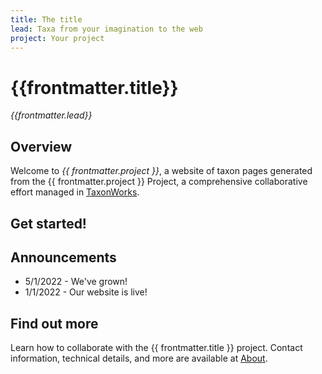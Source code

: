 ```yaml
---
title: The title
lead: Taxa from your imagination to the web
project: Your project
---
```

<div class="container mx-auto p-4">
  <div class="prose dark:prose-invert lg:prose-base max-w-none">
   
  # {{frontmatter.title}}
  _{{frontmatter.lead}}_

  ## Overview
  Welcome to *{{ frontmatter.project }}*, a website of taxon pages generated from the {{ frontmatter.project }} Project, a comprehensive collaborative effort managed in [TaxonWorks](https://taxonworks.org). 

  ## Get started!
  <autocomplete-otu class="w-80"/>

  ## Announcements
  * 5/1/2022 - We've grown!  
  * 1/1/2022 - Our website is live!

  ## Find out more
  Learn how to collaborate with the {{ frontmatter.title }} project. Contact information, technical details, and more are available at [About](/about).

  </div>
</div>
